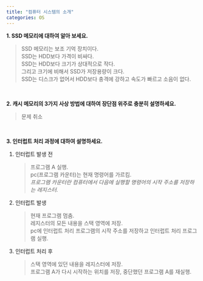 ```yaml
---
title: "컴퓨터 시스템의 소개"
categories: OS
---
```

**1. SSD 메모리에 대하여 알아 보세요.**

  >SSD 메모리는 보조 기억 장치이다.<br/>
  >SSD는 HDD보다 가격이 비싸다.<br/>
  >SSD는 HDD보다 크기가 상대적으로 작다.<br/>
  >그리고 크기에 비해서 SSD가 저장용량이 크다.<br/>
  >SSD는 디스크가 없어서 HDD보다 충격에 강하고 속도가 빠르고 소음이 없다.<br/>
<br/>

**2. 캐시 메모리의 3가지 사상 방법에 대하여 장단점 위주로 충분히 설명하세요.**

   >문제 취소
<br/>

**3. 인터럽트 처리 과정에 대하여 설명하세요.**

  1. 인터럽트 발생 전
	
	 >프로그램 A 실행.<br/>
	 >pc(프로그램 카운터)는 현재 명령어를 가르킴.<br/>
	 >*프로그램 카운터란 컴퓨터에서 다음에 실행할 명령어의 시작 주소를 저장하는 레지스터.*<br/>

  2. 인터럽트 발생

	 >현재 프로그램 멈춤.<br/>
	 >레지스터의 모든 내용을 스택 영역에 저장.<br/>
	 >pc에 인터럽트 처리 프로그램의 시작 주소를 저장하고 인터럽트 처리 프로그램 실행.<br/>
	
  3. 인터럽트 처리 후

	 >스택 영역에 있던 내용을 레지스터에 저장.<br/>
	 >프로그램 A가 다시 시작하는 위치를 저장, 중단했던 프로그램 A를 재실행.<br/>
